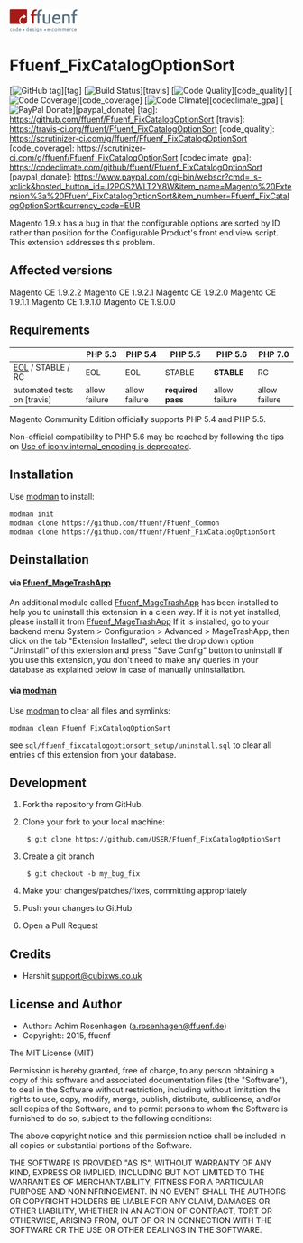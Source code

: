 <a href="http://www.ffuenf.de" title="ffuenf - code • design • e-commerce"><img src="https://github.com/ffuenf/Ffuenf_Common/blob/master/skin/adminhtml/default/default/ffuenf/ffuenf.png" alt="ffuenf - code • design • e-commerce" /></a>

Ffuenf_FixCatalogOptionSort
===========================
[![GitHub tag](https://img.shields.io/github/tag/ffuenf/Ffuenf_FixCatalogOptionSort.svg)][tag]
[![Build Status](https://img.shields.io/travis/ffuenf/Ffuenf_FixCatalogOptionSort.svg)][travis]
[![Code Quality](https://scrutinizer-ci.com/g/ffuenf/Ffuenf_FixCatalogOptionSort/badges/quality-score.png)][code_quality]
[![Code Coverage](https://scrutinizer-ci.com/g/ffuenf/Ffuenf_FixCatalogOptionSort/badges/coverage.png)][code_coverage]
[![Code Climate](https://codeclimate.com/github/ffuenf/Ffuenf_FixCatalogOptionSort/badges/gpa.svg)][codeclimate_gpa]
[![PayPal Donate](https://img.shields.io/badge/paypal-donate-blue.svg)][paypal_donate]
[tag]: https://github.com/ffuenf/Ffuenf_FixCatalogOptionSort
[travis]: https://travis-ci.org/ffuenf/Ffuenf_FixCatalogOptionSort
[code_quality]: https://scrutinizer-ci.com/g/ffuenf/Ffuenf_FixCatalogOptionSort
[code_coverage]: https://scrutinizer-ci.com/g/ffuenf/Ffuenf_FixCatalogOptionSort
[codeclimate_gpa]: https://codeclimate.com/github/ffuenf/Ffuenf_FixCatalogOptionSort
[paypal_donate]: https://www.paypal.com/cgi-bin/webscr?cmd=_s-xclick&hosted_button_id=J2PQS2WLT2Y8W&item_name=Magento%20Extension%3a%20Ffuenf_FixCatalogOptionSort&item_number=Ffuenf_FixCatalogOptionSort&currency_code=EUR

Magento 1.9.x has a bug in that the configurable options are sorted by ID rather than position for the Configurable Product's front end view script.
This extension addresses this problem.

Affected versions
-----------------

Magento CE 1.9.2.2
Magento CE 1.9.2.1
Magento CE 1.9.2.0
Magento CE 1.9.1.1
Magento CE 1.9.1.0
Magento CE 1.9.0.0

Requirements
------------

|                                                                     | PHP 5.3        | PHP 5.4        | PHP 5.5           | PHP 5.6       | PHP 7.0       |
| ------------------------------------------------------------------- | -------------- | -------------- | ----------------- | ------------- | ------------- |
| [EOL](https://secure.php.net/supported-versions.php) / STABLE / RC  | EOL            | EOL            | STABLE            | **STABLE**    | RC            |
| automated tests on [travis]                                         | allow failure  | allow failure  | **required pass** | allow failure | allow failure |

Magento Community Edition officially supports PHP 5.4 and PHP 5.5.

Non-official compatibility to PHP 5.6 may be reached by following the tips on [Use of iconv.internal_encoding is deprecated](https://magento.stackexchange.com/questions/34015/magento-1-9-php-5-6-use-of-iconv-internal-encoding-is-deprecated).

Installation
------------

Use [modman](https://github.com/colinmollenhour/modman) to install:
```
modman init
modman clone https://github.com/ffuenf/Ffuenf_Common
modman clone https://github.com/ffuenf/Ffuenf_FixCatalogOptionSort
```

Deinstallation
--------------

#### via [Ffuenf_MageTrashApp](https://github.com/ffuenf/Ffuenf_MageTrashApp)

An additional module called [Ffuenf_MageTrashApp](https://github.com/ffuenf/Ffuenf_MageTrashApp) has been installed to help you to uninstall this extension in a clean way.
If it is not yet installed, please install it from [Ffuenf_MageTrashApp](https://github.com/ffuenf/Ffuenf_MageTrashApp)
If it is installed, go to your backend menu System > Configuration > Advanced > MageTrashApp, then click on the tab "Extension Installed", select the drop down option "Uninstall" of this extension and press "Save Config" button to uninstall
If you use this extension, you don't need to make any queries in your database as explained below in case of manually uninstallation.

#### via [modman](https://github.com/colinmollenhour/modman)

Use [modman](https://github.com/colinmollenhour/modman) to clear all files and symlinks:
```
modman clean Ffuenf_FixCatalogOptionSort
```
see `sql/ffuenf_fixcatalogoptionsort_setup/uninstall.sql` to clear all entries of this extension from your database.

Development
-----------
1. Fork the repository from GitHub.
2. Clone your fork to your local machine:

        $ git clone https://github.com/USER/Ffuenf_FixCatalogOptionSort

3. Create a git branch

        $ git checkout -b my_bug_fix

4. Make your changes/patches/fixes, committing appropriately
5. Push your changes to GitHub
6. Open a Pull Request

Credits
-------

- Harshit <support@cubixws.co.uk>

License and Author
------------------

- Author:: Achim Rosenhagen (<a.rosenhagen@ffuenf.de>)
- Copyright:: 2015, ffuenf

The MIT License (MIT)

Permission is hereby granted, free of charge, to any person obtaining a copy
of this software and associated documentation files (the "Software"), to deal
in the Software without restriction, including without limitation the rights
to use, copy, modify, merge, publish, distribute, sublicense, and/or sell
copies of the Software, and to permit persons to whom the Software is
furnished to do so, subject to the following conditions:

The above copyright notice and this permission notice shall be included in all
copies or substantial portions of the Software.

THE SOFTWARE IS PROVIDED "AS IS", WITHOUT WARRANTY OF ANY KIND, EXPRESS OR
IMPLIED, INCLUDING BUT NOT LIMITED TO THE WARRANTIES OF MERCHANTABILITY,
FITNESS FOR A PARTICULAR PURPOSE AND NONINFRINGEMENT. IN NO EVENT SHALL THE
AUTHORS OR COPYRIGHT HOLDERS BE LIABLE FOR ANY CLAIM, DAMAGES OR OTHER
LIABILITY, WHETHER IN AN ACTION OF CONTRACT, TORT OR OTHERWISE, ARISING FROM,
OUT OF OR IN CONNECTION WITH THE SOFTWARE OR THE USE OR OTHER DEALINGS IN THE
SOFTWARE.
